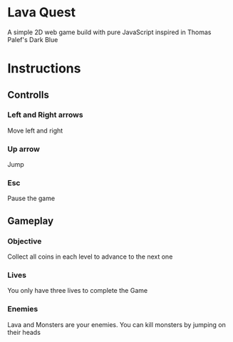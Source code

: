 # Lava Quest

A simple 2D web game build with pure JavaScript inspired in Thomas Palef's Dark Blue

# Instructions

## Controlls
### Left and Right arrows
Move left and right

### Up arrow
Jump

### Esc
Pause the game

## Gameplay
### Objective
Collect all coins in each level to advance to the next one

### Lives
You only have three lives to complete the Game

### Enemies
Lava and Monsters are your enemies. You can kill monsters by jumping on their heads



